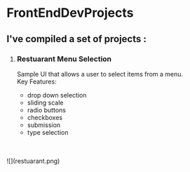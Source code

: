 # FrontEndDevProjects
<h2> I've compiled a set of projects :</h2>
<ol>
  <li><h3>Restuarant Menu Selection</h3></li>
  <p> Sample UI that allows a user to select items from a menu. <br>Key Features:</p>
    <ul>
     <li>drop down selection</li>
     <li>sliding scale</li>
      <li>radio buttons</li>
        <li>checkboxes</li>
      <li>submission</li>
      <li>type selection</li>
     </ul>
</ol>
<br> 
<br>
![](restuarant.png)
